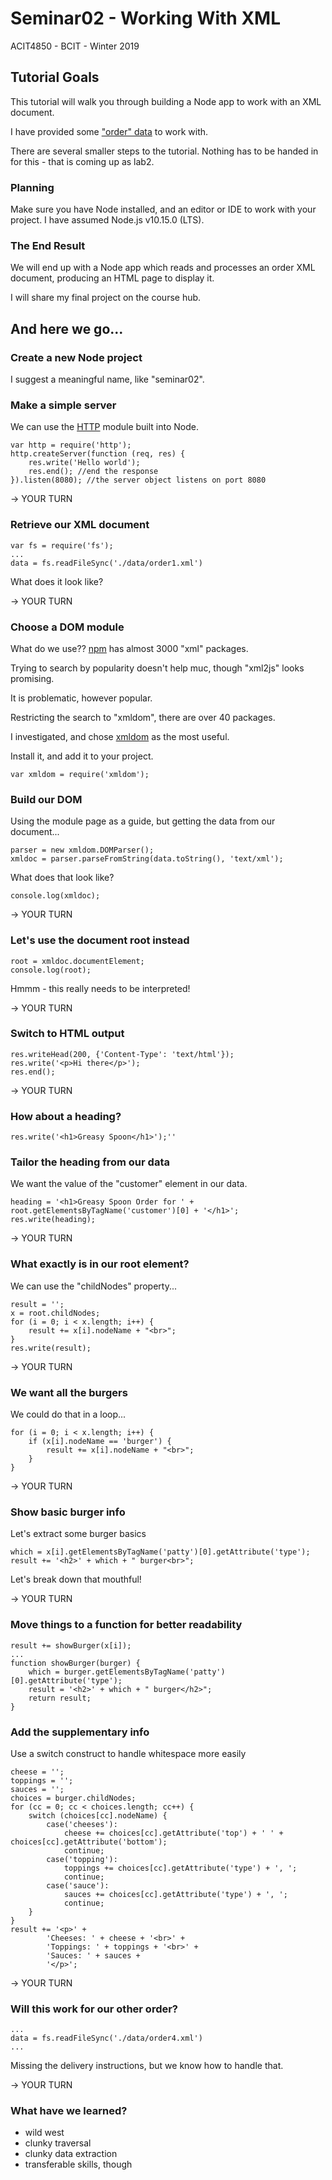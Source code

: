# Seminar02 - Working With XML
ACIT4850 - BCIT - Winter 2019

## Tutorial Goals

This tutorial will walk you through building a Node app to work with an XML document.

I have provided some ["order" data](/download/seminar02data.zip) to work with.

There are several smaller steps to the tutorial. 
Nothing has to be handed in for this - that is coming up as lab2.

### Planning

Make sure you have Node installed, and an editor or IDE to work with your
project. I have assumed Node.js v10.15.0 (LTS).

### The End Result

We will end up with a Node app which reads and processes an order XML document,
producing an HTML page to display it.

I will share my final project on the course hub.

## And here we go...

### Create a new Node project

I suggest a meaningful name, like "seminar02".

### Make a simple server

We can use the [HTTP](https://nodejs.org/dist/latest-v10.x/docs/api/http.html) module built into Node.

    var http = require('http');
    http.createServer(function (req, res) {
        res.write('Hello world');
        res.end(); //end the response
    }).listen(8080); //the server object listens on port 8080 

-> YOUR TURN

### Retrieve our XML document

    var fs = require('fs');
    ...
    data = fs.readFileSync('./data/order1.xml')

What does it look like?

-> YOUR TURN

### Choose a DOM module

What do we use?? [npm](https://www.npmjs.com/search?q=xml) has almost 3000 "xml" packages.

Trying to search by popularity doesn't help muc, though "xml2js" looks promising.

It is problematic, however popular.

Restricting the search to "xmldom", there are over 40 packages.

I investigated, and chose [xmldom](https://www.npmjs.com/package/xmldom) as the most useful.

Install it, and add it to your project.

    var xmldom = require('xmldom');

### Build our DOM

Using the module page as a guide, but getting the data from our document...

    parser = new xmldom.DOMParser();
    xmldoc = parser.parseFromString(data.toString(), 'text/xml');

What does that look like?

    console.log(xmldoc);

-> YOUR TURN

### Let's use the document root instead

    root = xmldoc.documentElement;
    console.log(root);

Hmmm - this really needs to be interpreted!

-> YOUR TURN

### Switch to HTML output

    res.writeHead(200, {'Content-Type': 'text/html'});
    res.write('<p>Hi there</p>');
    res.end();

-> YOUR TURN

### How about a heading?

    res.write('<h1>Greasy Spoon</h1>');''

### Tailor the heading from our data

We want the value of the "customer" element in our data.

    heading = '<h1>Greasy Spoon Order for ' + root.getElementsByTagName('customer')[0] + '</h1>';
    res.write(heading);

-> YOUR TURN

### What exactly is in our root element?

We can use the "childNodes" property...

    result = '';
    x = root.childNodes;
    for (i = 0; i < x.length; i++) {
        result += x[i].nodeName + "<br>";
    }
    res.write(result);

-> YOUR TURN

### We want all the burgers

We could do that in a loop...

    for (i = 0; i < x.length; i++) {
        if (x[i].nodeName == 'burger') {
            result += x[i].nodeName + "<br>";
        }
    }

-> YOUR TURN

### Show basic burger info

Let's extract some burger basics

    which = x[i].getElementsByTagName('patty')[0].getAttribute('type');           
    result += '<h2>' + which + " burger<br>";

Let's break down that mouthful!

-> YOUR TURN

### Move things to a function for better readability

    result += showBurger(x[i]);
    ...
    function showBurger(burger) {
        which = burger.getElementsByTagName('patty')[0].getAttribute('type');
        result = '<h2>' + which + " burger</h2>";
        return result;
    }

### Add the supplementary info

Use a switch construct to handle whitespace more easily

    cheese = '';
    toppings = '';
    sauces = '';
    choices = burger.childNodes;
    for (cc = 0; cc < choices.length; cc++) {
        switch (choices[cc].nodeName) {
            case('cheeses'):
                cheese += choices[cc].getAttribute('top') + ' ' + choices[cc].getAttribute('bottom');
                continue;
            case('topping'):
                toppings += choices[cc].getAttribute('type') + ', ';
                continue;
            case('sauce'):
                sauces += choices[cc].getAttribute('type') + ', ';
                continue;
        }
    }
    result += '<p>' +
            'Cheeses: ' + cheese + '<br>' +
            'Toppings: ' + toppings + '<br>' +
            'Sauces: ' + sauces +
            '</p>';


-> YOUR TURN

### Will this work for our other order?

    ...
    data = fs.readFileSync('./data/order4.xml')
    ...

Missing the delivery instructions, but we know how to handle that.

-> YOUR TURN

### What have we learned?

- wild west
- clunky traversal
- clunky data extraction
- transferable skills, though
